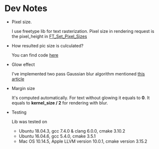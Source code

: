 # Dev Notes

- Pixel size.
   
   I use freetype lib for text rasterization. Pixel size in rendering request is the pixel_height in [FT_Set_Pixel_Sizes](https://www.freetype.org/freetype2/docs/reference/ft2-base_interface.html#ft_set_pixel_sizes)
- How resulted pic size is culculated?
    
    You can find code [here](https://github.com/dekonoplyov/makemeglow/blob/master/src/font_rasterizer.cpp#L78)


- Glow effect
  
  I've implemented two pass Gaussian blur algorithm mentioned [this article](https://learnopengl.com/Advanced-Lighting/Bloom)

- Margin size
  
  It's computed automatically. For text without glowing it equals to **0**. It equals to **kernel_size / 2** for rendering with blur.

- Testing

  Lib was tested on 
  - Ubuntu 18.04.3, gcc 7.4.0 & clang 6.0.0, cmake 3.10.2
  - Ubuntu 16.04.6, gcc 5.4.0, cmake 3.5.1
  - Mac OS 10.14.5, Apple LLVM version 10.0.1, cmake version 3.15.2


